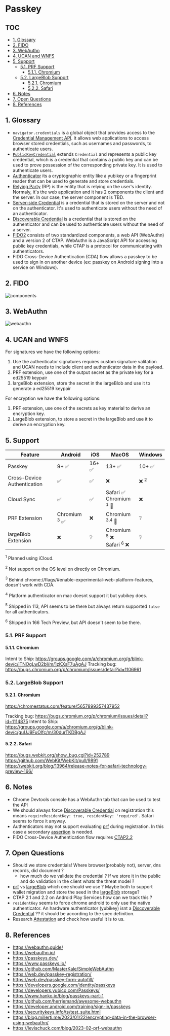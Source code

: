 # Passkey <!-- omit from toc -->

## TOC <!-- omit from toc -->

- [1. Glossary](#1-glossary)
- [2. FIDO](#2-fido)
- [3. WebAuthn](#3-webauthn)
- [4. UCAN and WNFS](#4-ucan-and-wnfs)
- [5. Support](#5-support)
  - [5.1. PRF Support](#51-prf-support)
    - [5.1.1. Chromium](#511-chromium)
  - [5.2. LargeBlob Support](#52-largeblob-support)
    - [5.2.1. Chromium](#521-chromium)
    - [5.2.2. Safari](#522-safari)
- [6. Notes](#6-notes)
- [7. Open Questions](#7-open-questions)
- [8. References](#8-references)

## 1. Glossary

- `navigator.credentials` is a global object that provides access to the [Credential Management API](https://w3c.github.io/webappsec-credential-management). It allows web applications to access browser stored credentials, such as usernames and passwords, to authenticate users.
- [`PublicKeyCredential`](https://w3c.github.io/webauthn/#iface-pkcredential) extends `Credential` and represents a public key credential, which is a credential that contains a public key and can be used to prove possession of the corresponding private key. It is used to authenticate users.
- [Authenticator](https://w3c.github.io/webauthn/#authenticator) its a cryptographic entity like a yubikey or a fingerprint reader that can be used to generate and store credentials.
- [Relying Party](https://w3c.github.io/webauthn/#relying-party) (RP) is the entity that is relying on the user's identity. Normaly, it's the web application and it has 2 components the client and the server. In our case, the server component is TBD.
- [Server-side Credential] is a credential that is stored on the server and not on the authenticator. It's used to authenticate users without the need of an authenticator.
- [Discoverable Credential] is a credential that is stored on the authenticator and can be used to authenticate users without the need of a server.
- [FIDO2] consists of two standardized components, a web API (WebAuthn) and a version 2 of CTAP. WebAuthn is a JavaScript API for accessing public key credentials, while CTAP is a protocol for communicating with authenticators.
- FIDO Cross-Device Authentication (CDA) flow allows a passkey to be used to sign in on another device (ex: passkey on Android signing into a service on Windows).

## 2. FIDO

![components](./components.excalidraw.svg)

## 3. WebAuthn

![webauthn](webauthn.excalidraw.svg)

## 4. UCAN and WNFS

For signatures we have the following options:

1. Use the authenticator signatures requires custom signature valitation and UCAN needs to include client and authenticator data in the payload.
2. PRF extension, use one of the output secret as the private key for a ed25519 keypair
3. largeBlob extension, store the secret in the largeBlob and use it to generate a ed25519 keypair

For encryption we have the following options:

1. PRF extension, use one of the secrets as key material to derive an encryption key.
2. LargeBlob extension, to store a secret in the largeBlob and use it to derive an encryption key.

## 5. Support

| Feature                     | Android                  | iOS    | MacOS                                                  | Windows         |
| --------------------------- | ------------------------ | ------ | ------------------------------------------------------ | --------------- |
| Passkey                     | 9+ ✅                    | 16+ ✅ | 13+ ✅                                                 | 10+ ✅          |
| Cross-Device Authentication | ✅                       | ✅     | ❌                                                     | ❌ <sup>2</sup> |
| Cloud Sync                  | ✅                       | ✅     | Safari ✅ <br /> Chromium <sup>1</sup> 🚧              | ❌              |
| PRF Extension               | Chromium <sup>3</sup> ✅ | ❌     | Chromium <sup>3,4</sup> 🚧                             | ❔              |
| largeBlob Extension         | ❌                       | ❔     | Chromium <sup>5</sup> ❌ <br /> Safari <sup>6</sup> ❌ | ❔              |

<sup>1</sup> Planned using iCloud.

<sup>2</sup> Not support on the OS level on directly on Chromium.

<sup>3</sup> Behind chrome://flags/#enable-experimental-web-platform-features, doesn't work with CDA.

<sup>4</sup> Platform authenticator on mac doesnt support it but yubikey does.

<sup>5</sup> Shipped in 113, API seems to be there but always return supported `false` for all authenticators.

<sup>6</sup> Shipped in 166 Tech Preview, but API doesn't seem to be there.

### 5.1. PRF Support

#### 5.1.1. Chromium

Intent to Ship: https://groups.google.com/a/chromium.org/g/blink-dev/c/iTNOgLwD2bI/m/1zKXsF7uAgAJ
Tracking bug: https://bugs.chromium.org/p/chromium/issues/detail?id=1106961

### 5.2. LargeBlob Support

#### 5.2.1. Chromium

https://chromestatus.com/feature/5657899357437952

Tracking bug: https://bugs.chromium.org/p/chromium/issues/detail?id=1114875
Intent to Ship: https://groups.google.com/a/chromium.org/g/blink-dev/c/guUJ9FuOIfc/m/30durTKDBgAJ

#### 5.2.2. Safari

https://bugs.webkit.org/show_bug.cgi?id=252789
https://github.com/WebKit/WebKit/pull/9891
https://webkit.org/blog/13964/release-notes-for-safari-technology-preview-166/

## 6. Notes

- Chrome Devtools console has a WebAuthn tab that can be used to test the API
- We should always force [Discoverable Credential] on registration this means `requireResidentKey: true, residentKey: 'required'`. Safari seems to force it anyway.
- Authenticators may not support evaluating [prf] during registration. In this case a secondary [assertion] is needed.
- FIDO Cross-Device Authentication flow requires [CTAP2.2]

## 7. Open Questions

- Should we store credentials! Where browser(probably not), server, dns records, did document ?
  - how much do we validate the credential ? If we store it in the public and do validation in the client whats the threat model ?
- [prf] vs [largeBlob] which one should we use ? Maybe both to support wallet migration and store the seed in the [largeBlob] storage?
- CTAP 2.1 and 2.2 on Android Play Services how can we track this ?
- `residentKey` seems to force chrome android to only use the native authenticator. An hardware authenticator (yubikey) isnt a [Discoverable Credential] ?? it should be according to the spec definition.
- Research [Attestation] and check how useful it is to us.

## 8. References

- <https://webauthn.guide/>
- <https://webauthn.io/>
- <https://passkeys.dev/>
- <https://www.passkeys.io/>
- <https://github.com/MasterKale/SimpleWebAuthn>
- <https://web.dev/passkey-registration/>
- <https://web.dev/passkey-form-autofill/>
- <https://developers.google.com/identity/passkeys>
- <https://developers.yubico.com/Passkeys/>
- <https://www.hanko.io/blog/passkeys-part-1>
- <https://github.com/herrjemand/awesome-webauthn>
- <https://developer.android.com/training/sign-in/passkeys>
- <https://securitykeys.info/ts/test_suite.html>
- <https://blog.millerti.me/2023/01/22/encrypting-data-in-the-browser-using-webauthn/>
- <https://levischuck.com/blog/2023-02-prf-webauthn>

[Server-side Credential]: https://w3c.github.io/webauthn/#server-side-credential
[Discoverable Credential]: https://w3c.github.io/webauthn/#discoverable-credentials
[Attestation]: https://w3c.github.io/webauthn/#attestation
[prf]: https://w3c.github.io/webauthn/#prf-extension
[largeBlob]: https://w3c.github.io/webauthn/#sctn-large-blob-extension
[assertion]: https://w3c.github.io/webauthn/#assertion
[FIDO2]: https://fidoalliance.org/fido2/
[CTAP2.1]: https://fidoalliance.org/specs/fido-v2.1-ps-20210615/fido-client-to-authenticator-protocol-v2.1-ps-errata-20220621.html
[CTAP2.2]: https://fidoalliance.org/specs/fido-v2.2-rd-20230321/fido-client-to-authenticator-protocol-v2.2-rd-20230321.html
[hmac-secret]: https://fidoalliance.org/specs/fido-v2.1-ps-20210615/fido-client-to-authenticator-protocol-v2.1-ps-errata-20220621.html#sctn-hmac-secret-extension
